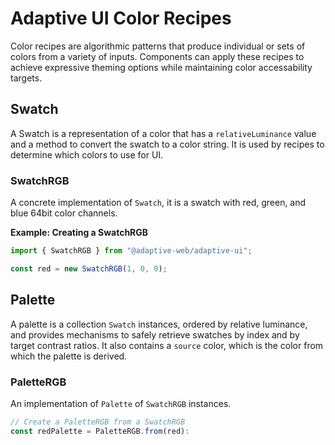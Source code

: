 # Adaptive UI Color Recipes

Color recipes are algorithmic patterns that produce individual or sets of colors from a variety of inputs. Components can apply these recipes to achieve expressive theming options while maintaining color accessability targets.

## Swatch
A Swatch is a representation of a color that has a `relativeLuminance` value and a method to convert the swatch to a color string. It is used by recipes to determine which colors to use for UI.

### SwatchRGB
A concrete implementation of `Swatch`, it is a swatch with red, green, and blue 64bit color channels.

**Example: Creating a SwatchRGB**
```ts
import { SwatchRGB } from "@adaptive-web/adaptive-ui";

const red = new SwatchRGB(1, 0, 0);
```

## Palette
A palette is a collection `Swatch` instances, ordered by relative luminance, and provides mechanisms to safely retrieve swatches by index and by target contrast ratios. It also contains a `source` color, which is the color from which the palette is derived.

### PaletteRGB
An implementation of `Palette` of `SwatchRGB` instances. 

```ts
// Create a PaletteRGB from a SwatchRGB 
const redPalette = PaletteRGB.from(red):
```

